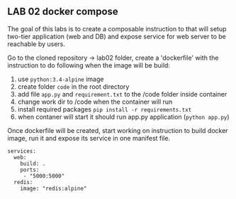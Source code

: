 ## LAB 02 docker compose

The goal of this labs is to create a composable instruction to that will setup two-tier application (web and DB) and expose service for web server to be reachable by users.

Go to the cloned repository -> lab02 folder, create a 'dockerfile' with the instruction to do following when the image will be build:

1. use `python:3.4-alpine` image
2. create folder `code` in the root directory
3. add file `app.py` and `requirement.txt` to the /code folder inside container
4. change work dir to /code when the container will run
5. install required packages `pip install -r requirements.txt`
6. when contaner will start it should run app.py application (`python app.py`)

Once dockerfile will be created, start working on instruction to build docker image, run it and expose its service in one manifest file.

~~~version: '3'
services:
  web:
    build: .
    ports:
     - "5000:5000"
  redis:
    image: "redis:alpine"
~~~